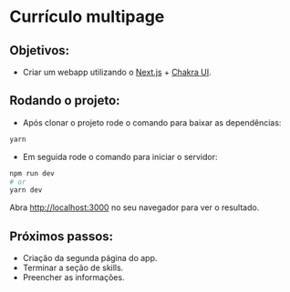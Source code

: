 # Currículo multipage 

## Objetivos:

- Criar um webapp utilizando o [Next.js](https://nextjs.org/) + [Chakra UI](https://chakra-ui.com/).

## Rodando o projeto:

- Após clonar o projeto rode o comando para baixar as dependências:

```bash
yarn 
```

- Em seguida rode o comando para iniciar o servidor:

```bash
npm run dev
# or
yarn dev
```

Abra [http://localhost:3000](http://localhost:3000) no seu navegador para ver o resultado.

## Próximos passos:

- Criação da segunda página do app.
- Terminar a seção de skills.
- Preencher as informações.
